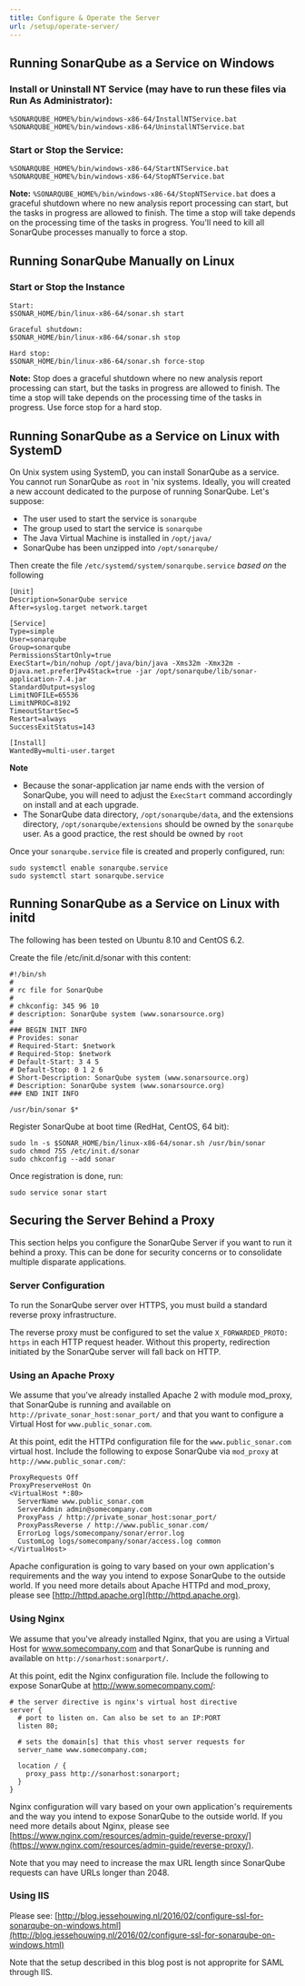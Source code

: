 ```yaml
---
title: Configure & Operate the Server
url: /setup/operate-server/
---
```


<!-- sonarqube -->

## Running SonarQube as a Service on Windows

### Install or Uninstall NT Service (may have to run these files via Run As Administrator):

```
%SONARQUBE_HOME%/bin/windows-x86-64/InstallNTService.bat
%SONARQUBE_HOME%/bin/windows-x86-64/UninstallNTService.bat
```

### Start or Stop the Service:

```
%SONARQUBE_HOME%/bin/windows-x86-64/StartNTService.bat
%SONARQUBE_HOME%/bin/windows-x86-64/StopNTService.bat
```
**Note:** `%SONARQUBE_HOME%/bin/windows-x86-64/StopNTService.bat` does a graceful shutdown where no new analysis report processing can start, but the tasks in progress are allowed to finish. The time a stop will take depends on the processing time of the tasks in progress. You'll need to kill all SonarQube processes manually to force a stop.

## Running SonarQube Manually on Linux

### Start or Stop the Instance

```
Start:
$SONAR_HOME/bin/linux-x86-64/sonar.sh start

Graceful shutdown:
$SONAR_HOME/bin/linux-x86-64/sonar.sh stop

Hard stop:
$SONAR_HOME/bin/linux-x86-64/sonar.sh force-stop
```
**Note:** Stop does a graceful shutdown where no new analysis report processing can start, but the tasks in progress are allowed to finish. The time a stop will take depends on the processing time of the tasks in progress. Use force stop for a hard stop. 

## Running SonarQube as a Service on Linux with SystemD

On Unix system using SystemD, you can install SonarQube as a service. You cannot run SonarQube as `root` in 'nix systems. Ideally, you will created a new account dedicated to the purpose of running SonarQube.
Let's suppose:

* The user used to start the service is `sonarqube`
* The group used to start the service is `sonarqube`
* The Java Virtual Machine is installed in `/opt/java/`
* SonarQube has been unzipped into `/opt/sonarqube/`

Then create the file `/etc/systemd/system/sonarqube.service` _based on_ the following 

```
[Unit]
Description=SonarQube service
After=syslog.target network.target

[Service]
Type=simple
User=sonarqube
Group=sonarqube
PermissionsStartOnly=true
ExecStart=/bin/nohup /opt/java/bin/java -Xms32m -Xmx32m -Djava.net.preferIPv4Stack=true -jar /opt/sonarqube/lib/sonar-application-7.4.jar
StandardOutput=syslog
LimitNOFILE=65536
LimitNPROC=8192
TimeoutStartSec=5
Restart=always
SuccessExitStatus=143

[Install]
WantedBy=multi-user.target
```
**Note**
* Because the sonar-application jar name ends with the version of SonarQube, you will need to adjust the `ExecStart` command accordingly on install and at each upgrade.
* The SonarQube data directory, `/opt/sonarqube/data`, and the extensions directory, `/opt/sonarqube/extensions` should be owned by the `sonarqube` user. As a good practice, the rest should be owned by `root`

Once your `sonarqube.service` file is created and properly configured, run:
```
sudo systemctl enable sonarqube.service
sudo systemctl start sonarqube.service
```

## Running SonarQube as a Service on Linux with initd

The following has been tested on Ubuntu 8.10 and CentOS 6.2.

Create the file /etc/init.d/sonar with this content:

```
#!/bin/sh
#
# rc file for SonarQube
#
# chkconfig: 345 96 10
# description: SonarQube system (www.sonarsource.org)
#
### BEGIN INIT INFO
# Provides: sonar
# Required-Start: $network
# Required-Stop: $network
# Default-Start: 3 4 5
# Default-Stop: 0 1 2 6
# Short-Description: SonarQube system (www.sonarsource.org)
# Description: SonarQube system (www.sonarsource.org)
### END INIT INFO
 
/usr/bin/sonar $*
```

Register SonarQube at boot time (RedHat, CentOS, 64 bit):

```
sudo ln -s $SONAR_HOME/bin/linux-x86-64/sonar.sh /usr/bin/sonar
sudo chmod 755 /etc/init.d/sonar
sudo chkconfig --add sonar
```
Once registration is done, run:
```
sudo service sonar start
```

## Securing the Server Behind a Proxy

This section helps you configure the SonarQube Server if you want to run it behind a proxy. This can be done for security concerns or to consolidate multiple disparate applications.

### Server Configuration

To run the SonarQube server over HTTPS, you must build a standard reverse proxy infrastructure.

The reverse proxy must be configured to set the value `X_FORWARDED_PROTO: https` in each HTTP request header. Without this property, redirection initiated by the SonarQube server will fall back on HTTP.

### Using an Apache Proxy

We assume that you've already installed Apache 2 with module mod_proxy, that SonarQube is running and available on `http://private_sonar_host:sonar_port/` and that you want to configure a Virtual Host for `www.public_sonar.com`.

At this point, edit the HTTPd configuration file for the `www.public_sonar.com` virtual host. Include the following to expose SonarQube via `mod_proxy` at `http://www.public_sonar.com/`:

```
ProxyRequests Off
ProxyPreserveHost On
<VirtualHost *:80>
  ServerName www.public_sonar.com
  ServerAdmin admin@somecompany.com
  ProxyPass / http://private_sonar_host:sonar_port/
  ProxyPassReverse / http://www.public_sonar.com/
  ErrorLog logs/somecompany/sonar/error.log
  CustomLog logs/somecompany/sonar/access.log common
</VirtualHost>
```

Apache configuration is going to vary based on your own application's requirements and the way you intend to expose SonarQube to the outside world. If you need more details about Apache HTTPd and mod_proxy, please see [http://httpd.apache.org](http://httpd.apache.org).

### Using Nginx

We assume that you've already installed Nginx, that you are using a Virtual Host for www.somecompany.com and that SonarQube is running and available on `http://sonarhost:sonarport/`.

At this point, edit the Nginx configuration file. Include the following to expose SonarQube at http://www.somecompany.com/:

```
# the server directive is nginx's virtual host directive
server {
  # port to listen on. Can also be set to an IP:PORT
  listen 80;
 
  # sets the domain[s] that this vhost server requests for
  server_name www.somecompany.com;
 
  location / {
    proxy_pass http://sonarhost:sonarport;
  }
}
```

Nginx configuration will vary based on your own application's requirements and the way you intend to expose SonarQube to the outside world. If you need more details about Nginx, please see [https://www.nginx.com/resources/admin-guide/reverse-proxy/](https://www.nginx.com/resources/admin-guide/reverse-proxy/).

Note that you may need to increase the max URL length since SonarQube requests can have URLs longer than 2048.

### Using IIS

Please see: [http://blog.jessehouwing.nl/2016/02/configure-ssl-for-sonarqube-on-windows.html](http://blog.jessehouwing.nl/2016/02/configure-ssl-for-sonarqube-on-windows.html)

Note that the setup described in this blog post is not approprite for SAML through IIS.

<!-- /sonarqube -->
